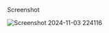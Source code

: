 Screenshot


![Screenshot 2024-11-03 224116](https://github.com/user-attachments/assets/f0d070cf-abce-45c0-abd6-6cdc35028379)
